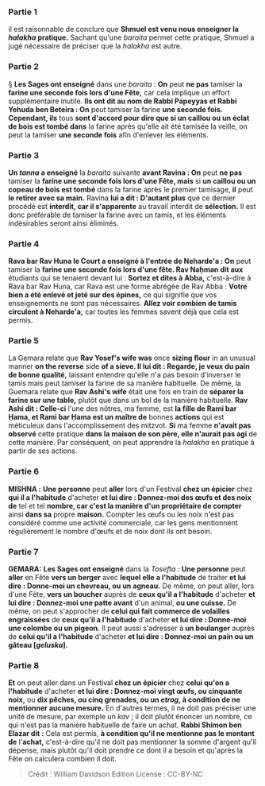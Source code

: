 
### Partie 1
il est raisonnable de conclure que <b>Shmuel est venu nous enseigner la <i>halakha</i> pratique.</b> Sachant qu'une <i>baraita</i> permet cette pratique, Shmuel a jugé nécessaire de préciser que la <i>halakha</i> est autre.

### Partie 2
§ <b>Les Sages ont enseigné</b> dans une <i>baraita</i> : <b>On</b> peut <b>ne pas</b> tamiser la <b>farine une seconde fois lors d'une Fête,</b> car cela implique un effort supplémentaire inutile. <b>Ils ont dit au nom de Rabbi Papeyyas et Rabbi Yehuda ben Beteira : On</b> peut tamiser la farine <b>une seconde fois. Cependant, ils</b> tous <b>sont d'accord pour dire que si un caillou ou un éclat de bois est tombé dans</b> la farine après qu'elle ait été tamisée la veille, on peut la tamiser <b>une seconde fois</b> afin d'enlever les éléments.

### Partie 3
<b>Un <i>tanna</i> a enseigné</b> la <i>baraita</i> suivante <b>avant Ravina : On</b> peut <b>ne pas</b> tamiser la <b>farine une seconde fois lors d'une Fête, mais</b> si <b>un caillou ou un copeau de bois est tombé</b> dans la farine après le premier tamisage, <b>il</b> peut <b>le retirer avec sa main.</b> Ravina <b>lui a dit : D'autant plus</b> que ce dernier procédé est <b>interdit, car il s'apparente</b> au travail interdit de <b>sélection.</b> Il est donc préférable de tamiser la farine avec un tamis, et les éléments indésirables seront ainsi éliminés.

### Partie 4
<b>Rava bar Rav Huna le Court a enseigné à l'entrée de Neharde'a : On</b> peut tamiser la <b>farine une seconde fois lors d'une fête. Rav Naḥman dit aux</b> étudiants qui se tenaient devant lui : <b>Sortez et dites à Abba,</b> c'est-à-dire à Rava bar Rav Huna, car Rava est une forme abrégée de Rav Abba : <b>Votre bien a été enlevé et jeté sur des épines,</b> ce qui signifie que vos enseignements ne sont pas nécessaires. <b>Allez voir combien de tamis circulent à Neharde'a,</b> car toutes les femmes savent déjà que cela est permis.

### Partie 5
La Gemara relate que <b>Rav Yosef's wife was</b> once <b>sizing flour</b> in an unusual manner <b>on the reverse</b> side <b>of a sieve. Il lui dit : Regarde, je veux du pain de bonne qualité,</b> laissant entendre qu'elle n'a pas besoin d'inverser le tamis mais peut tamiser la farine de sa manière habituelle. De même, la Guemara relate que <b>Rav Ashi's wife</b> était une fois en train de <b>séparer la farine sur une table,</b> plutôt que dans un bol de la manière habituelle. <b>Rav Ashi dit : Celle-ci</b> l'une des nôtres,</b> ma femme, est <b>la fille de Rami bar Ḥama, et Rami bar Ḥama est un maître de</b> bonnes <b>actions</b> qui est méticuleux dans l'accomplissement des mitzvot. <b>Si</b> ma femme <b>n'avait pas observé</b> cette pratique <b>dans la maison de son père, elle n'aurait pas agi</b> de cette manière. Par conséquent, on peut apprendre la <i>halakha</i> en pratique à partir de ses actions.

### Partie 6
<strong>MISHNA :</strong> <b>Une personne</b> peut <b>aller</b> lors d'un Festival <b>chez un épicier</b> chez <b>qui il a l'habitude</b> d'acheter <b>et lui dire : Donnez-moi des œufs et des noix de</b> tel et tel <b>nombre, car c'est la manière d'un propriétaire de compter</b> ainsi <b>dans sa</b> propre <b>maison.</b> Compter les œufs ou les noix n'est pas considéré comme une activité commerciale, car les gens mentionnent régulièrement le nombre d'œufs et de noix dont ils ont besoin.

### Partie 7
<strong>GEMARA:</strong> <b>Les Sages ont enseigné</b> dans la <i>Tosefta</i> : <b>Une personne</b> peut <b>aller</b> en Fête <b>vers un berger</b> avec <b>lequel elle a l'habitude</b> de traiter <b>et lui dire : Donne-moi un chevreau, ou un agneau.</b> De même, on peut aller, lors d'une Fête, <b>vers un boucher</b> auprès de <b>ceux qu'il a l'habitude</b> d'acheter <b>et lui dire : Donnez-moi une patte avant</b> d'un animal, <b>ou une cuisse.</b> De même, on peut s'approcher de <b>celui qui fait commerce de volailles engraissées</b> de <b>ceux qu'il a l'habitude</b> d'acheter <b>et lui dire : Donne-moi une colombe ou un pigeon.</b> Il peut aussi s'adresser à <b>un boulanger</b> auprès de <b>celui qu'il a l'habitude</b> d'acheter <b>et lui dire : Donnez-moi un pain ou un gâteau [<i>geluska</i>].</b>

### Partie 8
<b>Et</b> on peut aller dans un Festival <b>chez un épicier</b> chez <b>celui qu'on a l'habitude</b> d'acheter <b>et lui dire : Donnez-moi vingt œufs, ou cinquante noix,</b> ou <b>dix pêches, ou cinq grenades, ou un <i>etrog</i>, à condition de ne mentionner aucune mesure.</b> En d'autres termes, il ne doit pas préciser une unité de mesure, par exemple un <i>kav</i> ; il doit plutôt énoncer un nombre, ce qui n'est pas la manière habituelle de faire un achat. <b>Rabbi Shimon ben Elazar dit :</b> Cela est permis, <b>à condition qu'il ne mentionne pas le montant de</b> l'<b>achat,</b> c'est-à-dire qu'il ne doit pas mentionner la somme d'argent qu'il dépense, mais plutôt qu'il doit prendre ce dont il a besoin et qu'après la Fête on calculera combien il doit.

>Crédit : William Davidson Edition
>License : CC-BY-NC